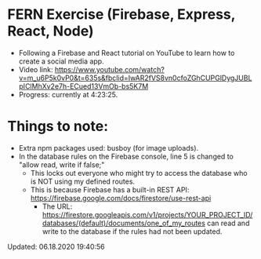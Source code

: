 # FERN Exercise (Firebase, Express, React, Node)
- Following a Firebase and React tutorial on YouTube to learn how to create a social media app.
- Video link: https://www.youtube.com/watch?v=m_u6P5k0vP0&t=635s&fbclid=IwAR2fVS8vn0cfoZGhCUPGlDygJUBLpIClMhXv2e7h-ECued13VmOb-bs5K7M
- Progress: currently at 4:23:25.

# Things to note:
- Extra npm packages used: busboy (for image uploads).
- In the database rules on the Firebase console, line 5 is changed to "allow read, write if false;"
    - This locks out everyone who might try to access the database who is NOT using my defined routes.
    -  This is because Firebase has a built-in REST API: https://firebase.google.com/docs/firestore/use-rest-api
        - The URL: https://firestore.googleapis.com/v1/projects/YOUR_PROJECT_ID/databases/(default)/documents/one_of_my_routes can read and write to the database if the rules had not been updated.

Updated: 06.18.2020 19:40:56
